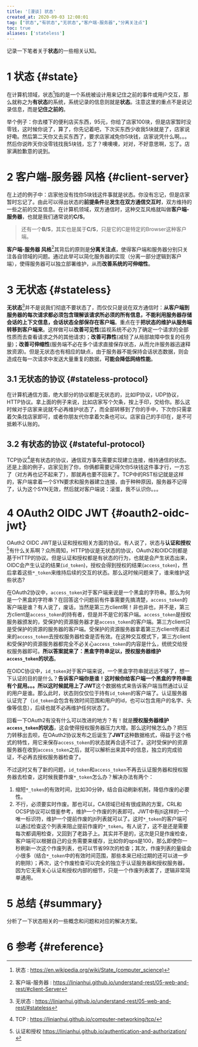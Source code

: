 ```yaml
---
title: '[漫谈] 状态'
created_at: 2020-09-03 12:08:01
tag: ["状态","有状态","无状态","客户端-服务器","分离关注点"]
toc: true
aliases: ['stateless']
---
```


记录一下笔者关于**状态**的一些相关认知。

# 1 状态 {#state}

在计算机领域，状态[^state]指的是一个系统被设计用来记住之前的事件或用户交互，那么就称之为**有状态**的系统，系统记录的信息则就是**状态**。注意这里的重点不是说记录信息，而是**记住之前的**。

举个例子：你去楼下的便利店买东西，95元，你给了店家100块，但是店家暂时没零钱，这时候你说了，算了，你先记着吧，下次买东西少收我5块就是了，店家说好嘞。然后第二天你又去买东西了，要求店家减免你5块钱，店家说凭什么啊。。。然后你说昨天你没零钱找我5块钱，忘了？噢噢噢，对对，不好意思啊，忘了。店家满脸歉意的说到。

# 2 客户端-服务器 风格 {#client-server}

在上述的例子中：店家他没有找你5块钱这件事就是状态。你没有忘记，但是店家暂时忘记了。由此可以得出状态的**前提条件**是**发生在双方通信交互时**，双方维持的一些之前的交互信息。在计算机领域，双方通信时，这种交互风格就叫做**客户端-服务器**，也就是我们通常说的**C/S**。

> 还有一个**B/S**，其实也是属于**C/S**，只是它的C是特定的Browser这种客户端。

**客户端-服务器 风格**[^client-server]其背后的原则是**分离关注点**，使得客户端和服务器分别只关注各自领域的问题。通过此举可以简化服务器的实现（分离一部分逻辑到客户端），使得服务器可以独立部署维护，从而**改善系统的可伸缩性**。

# 3 无状态 {#stateless}

**无状态**[^stateless]并不是说我们彻底不要状态了，而仅仅只是说在双方通信时：**从客户端到服务器的每次请求都必须包含理解该请求所必须的所有信息，不能利用服务器存储会话的上下文信息，会话状态全部保存在客户端**。重点在于**把状态的维护从服务端转移到客户端来**。这样做可以**改善可见性**(监视系统不必为了确定一个请求的全部性质而去查看请求之外的其他请求)；**改善可靠性**(减轻了从局部故障中恢复的任务量)；**改善可伸缩性**(服务端不必在多个请求直接保存状态，从而允许服务器迅速释放资源)。但是无状态也有相应的缺点，由于服务器不能保持会话状态数据，则会造成在每一次请求中发送大量重复的数据，**可能会降低网络性能**。

## 3.1 无状态的协议 {#stateless-protocol}

在计算机通信方面，绝大部分的协议都是无状态的，比如IP协议，UDP协议，HTTP协议。拿上面的例子来说，比如店家写个欠条，按上手印，交给你。那么这时候对于店家来说就不必再维护状态了，而全部转移到了你的手中，下次你只需拿着欠条找店家即可，或者你朋友代你拿着欠条也可以。店家自己的手印在，是不可抵赖不认账的。

## 3.2 有状态的协议 {#stateful-protocol}

TCP协议[^tcp]是有状态的协议，通信双方事先需要实现建立连接，维持通信的状态。还是上面的例子，店家见到了你，你俩都需要记得欠你5块钱这件事才行，一方忘了（对方再也记不起来了），那就再也要不回来了。TCP中的RST标记就是这样的，客户端拿着一个SYN要求和服务器建立连接，由于种种原因，服务器不记得了，认为这个SYN无效，然后就对客户端说：滚蛋，我不认识你。。。 

# 4 OAuth2 OIDC JWT {#oauth2-oidc-jwt}

OAuth2 OIDC JWT是认证和授权相关方面的协议。有人说了，状态与**认证和授权**[^authentication-and-authorization]有什么关系啊？众所周知，HTTP协议是无状态的协议，OAuth2和OIDC则都是基于HTTP的协议。但是认证和授权都是有状态的行为，也就是会产生状态出来，OIDC会产生认证的结果(`id_token`)，授权会得到授权的结果(`access_token`)，然后拿着这些`*_token`来维持后续的交互的状态。那么这时候问题来了，谁来维护这些状态? 

在OAuth2协议中，`access_token`对于客户端来说是一个黑盒的字符串。那么为何是一个黑盒的字符串？在回答这个问题前有件事需要先搞清楚，`access_token`的客户端是谁？有人说了，废话，当然是第三方client啊！非也非也，并不是，第三方client是`access_token`的持有者，但是并不是它的客户端。`access_token`是授权服务器颁发的，受保护的资源服务器才是`access_token`的客户端。第三方client只是受保护的资源的服务器的客户端。受保护的资源服务器拿着第三方client传递过来的`access_token`去授权服务器检查是否有效。在这种交互模式下，第三方client和受保护的资源服务器都完全不必关心`access_token`的内容是什么，统统交给授权服务器即可。**所以答案就来了：黑盒字符串足以，授权服务器维护`access_token`的状态**。

在OIDC协议中，`id_token`对于客户端来说，一个黑盒字符串就远远不够了，想一下认证的目的是什么？**告诉客户端你是谁！**这时候你给客户端一个黑盒的字符串能有个屁用。。。所以这时候就用上了**JWT**这个数据格式来告诉客户端当然通过认证的用户是谁。那么此时，状态则仅仅位于持有`id_token`的客户端了。认证服务器认证完了（`id_token`会包含有效时间范围和用户的id，也可以包含用户的名字、头像等信息），后续也就不必再维护任何状态了。

回看一下OAuth2有没有什么可以改进的地方？有！就是**授权服务器维护`access_token`的状态**，这会使得授权服务器压力大增。那么这时候怎么办？把压力转移出去呗，在OAuth2协议发布之后诞生了**JWT**这种数据格式，得益于这个格式的特性，用它来保存`access_token`的状态就再合适不过了。这时受保护的资源服务器在收到`access_token`之后，就可以解析出来其中的信息，独立的完成验证，不必再去授权服务器检查了。

不过这时又有了新的问题，`id_token`和`access_token`不再去认证服务器和授权服务器去检查，这时候我要作废`*_token`怎么办？解决办法有两个：

1. 缩短`*_token`的有效时间，比如30分钟，结合自动刷新机制，降低作废的必要性。
2. 不行，必须要实时作废。那也可以，CA领域已经有很成熟的方案，CRL和OCSP协议可以借鉴参考，维护一个作废的列表即可。JWT中有jti这样的一个唯一标识符，维护一个提前作废的jti列表就可以了。这时`*_token`的客户端可以通过检查这个列表来阻止提前作废的`*_token`。有人说了，这不是还是需要每次都调用检查，又回到了老路子上。其实并不是的，这次是只是作废检查，客户端可以根据自己的业务需要来缓存，比如你的qps是100，那么即使你一秒刷新一次这个作废列表，也可以节省99次的检查；其次，作废列表的量级会小很多（结合`*_token`中的有效时间范围，那些本来已经过期的还可以进一步的剔除）；再次，这个作废检查可以完全的独立于认证服务器和授权服务器，因为它无需关心认证和授权内部的细节，只是一个作废列表罢了，逻辑非常简单通用。

# 5 总结 {#summary}

分析了一下状态相关的一些概念和问题和对应的解决方案。

# 6 参考 {#reference}

[^state]:状态 : <https://en.wikipedia.org/wiki/State_(computer_science)>
[^client-server]:客户端-服务器 : <https://linianhui.github.io/understand-rest/05-web-and-rest/#client-Server> 
[^stateless]:无状态 : <https://linianhui.github.io/understand-rest/05-web-and-rest/#stateless> 
[^tcp]:TCP : <https://linianhui.github.io/computer-networking/tcp/>
[^authentication-and-authorization]: 认证和授权 <https://linianhui.github.io/authentication-and-authorization/>